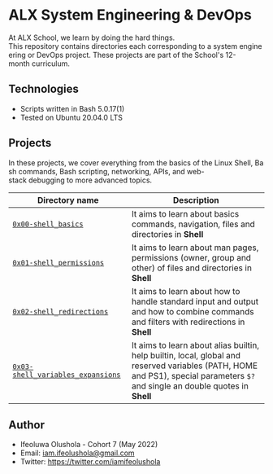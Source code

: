 # ALX System Engineering & DevOps

At ALX School, we learn by doing the hard things. This repository contains directories each corresponding to a system engineering or DevOps project. These projects are part of the School's 12-month curriculum. 

## Technologies
* Scripts written in Bash 5.0.17(1)
* Tested on Ubuntu 20.04.0 LTS

## Projects

In these projects, we cover everything from the basics of the Linux Shell, Bash commands, Bash scripting, networking, APIs, and web-stack debugging to more advanced topics.

| Directory name | Description |
| ------------ | ----------- |
| [`0x00-shell_basics`](./0x00-shell_basics) | It aims to learn about basics commands, navigation, files and directories in **Shell** |
| [`0x01-shell_permissions`](./0x01-shell_permissions) | It aims to learn about man pages, permissions (owner, group and other) of files and directories in **Shell** |
| [`0x02-shell_redirections`](./0x02-shell_redirections) | It aims to learn about how to handle standard input and output and how to combine commands and filters with redirections in **Shell** |
| [`0x03-shell_variables_expansions`](./0x03-shell_variables_expansions) | It aims to learn about alias builtin, help builtin, local, global and reserved variables (PATH, HOME and PS1), special parameters `$?` and single an double quotes in **Shell** |

## Author
* Ifeoluwa Olushola - Cohort 7 (May 2022) 
* Email: iam.ifeolushola@gmail.com
* Twitter: https://twitter.com/iamifeolushola
